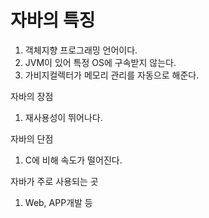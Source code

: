 # 자바의 특징


1. 객체지향 프로그래밍 언어이다.
2. JVM이 있어 특정 OS에 구속받지 않는다.
3. 가비지컬렉터가 메모리 관리를 자동으로 해준다.


자바의 장점
1. 재사용성이 뛰어나다.


자바의 단점
1. C에 비해 속도가 떨어진다.


자바가 주로 사용되는 곳
1. Web, APP개발 등
